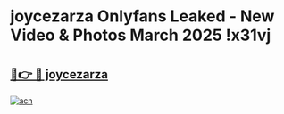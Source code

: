 # joycezarza Onlyfans Leaked - New Video & Photos March 2025 !x31vj

# <h2><a href="https://7bi0ig.iuczelnia.edu.pl?title=joycezarza&ref=x31vj">🔗👉 🔴 joycezarza</a></h2>

[![acn](https://github.com/user-attachments/assets/0f9c940e-d8b0-45ae-aac7-cd30a18b3e1c)](https://7bi0ig.iuczelnia.edu.pl?title=joycezarza&ref=x31vj)

